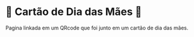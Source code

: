 # 🌸 Cartão de Dia das Mães 🌸
 
 Pagina linkada em um QRcode que  foi junto em um cartão de dia das mães.